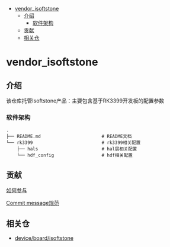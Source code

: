 - [vendor_isoftstone](#vendor_isoftstone)
  - [介绍](#介绍)
    - [软件架构](#软件架构)
  - [贡献](#贡献)
  - [相关仓](#相关仓)
# vendor_isoftstone

## 介绍
该仓库托管Isoftstone产品：主要包含基于RK3399开发板的配置参数
### 软件架构
```
.
├── README.md                       # README文档
└── rk3399                          # rk3399相关配置
    ├── hals                        # hal层相关配置
    └── hdf_config                  # hdf相关配置
```


## 贡献

[如何参与](https://gitee.com/openharmony/docs/blob/HEAD/zh-cn/contribute/%E5%8F%82%E4%B8%8E%E8%B4%A1%E7%8C%AE.md)

[Commit message规范](https://gitee.com/openharmony/device_qemu/wikis/Commit%20message%E8%A7%84%E8%8C%83?sort_id=4042860)

## 相关仓

* [device/board/isoftstone](https://gitee.com/openharmony-sig/device_board_isoftstone)


